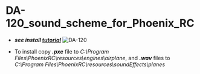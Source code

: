 # DA-120_sound_scheme_for_Phoenix_RC
  * ***see install [tutorial](#Tutorial)***
![DA-120](https://cdn.shopify.com/s/files/1/0826/8595/products/DA-120_1024x1024.jpg?v=1431524674)

<a id="Tutorial"></a>
 * To install copy ***.pxe*** file to *C:\Program Files\PhoenixRC\resources\engines\airplane*, and ***.wav*** files to *C:\Program Files\PhoenixRC\resources\soundEffects\planes*
